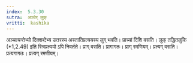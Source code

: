 ```yaml
---
index:  5.3.30
sutra:  अञ्चेर् लुक्
vritti:  kashika 
---
```


अञ्चत्यन्तेभ्यो दिक्शब्देभ्य उत्तरस्य अस्तातिप्रत्ययस्य लुग् भवति। प्राच्यां दिशि वसति। लुक् तद्धितलुकि (*1,2.49) इति स्त्रिप्रत्ययो ऽपि निवर्तते। प्राग् वसति। प्रागागतः। प्राग् रमणियम्। प्रत्यग् वसति। प्रत्यगागतः। प्रत्यग् रमणीयम्।

